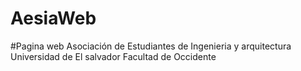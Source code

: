 # AesiaWeb
#Pagina web Asociación de Estudiantes de Ingenieria y arquitectura Universidad de El salvador Facultad de Occidente

